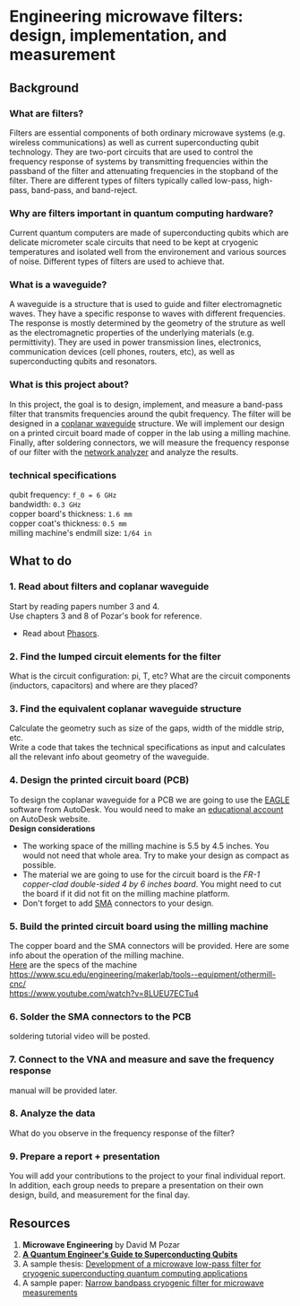 # Engineering microwave filters: design, implementation, and measurement

## Background 

### What are filters? 
Filters are essential components of both ordinary microwave systems (e.g. wireless communications) as well as current superconducting qubit technology. They are two-port circuits that are used to control the frequency response of systems by transmitting frequencies within the passband of the filter and attenuating frequencies in the stopband of the filter. There are different types of filters typically called low-pass, high-pass, band-pass, and band-reject. 

### Why are filters important in quantum computing hardware? 
Current quantum computers are made of superconducting qubits which are delicate micrometer scale circuits that need to be kept at cryogenic temperatures and isolated well from the environement and various sources of noise. Different types of filters are used to achieve that. 

### What is a waveguide? 
A waveguide is a structure that is used to guide and filter electromagnetic waves. They have a specific response to waves with different frequencies. The response is mostly determined by the geometry of the struture as well as the electromagnetic properties of the underlying materials (e.g. permittivity). They are used in power transmission lines, electronics, communication devices (cell phones, routers, etc), as well as superconducting qubits and resonators. 

### What is this project about? 
In this project, the goal is to design, implement, and measure a band-pass filter that transmits frequencies around the qubit frequency. The filter will be designed in a [coplanar waveguide](https://en.wikipedia.org/wiki/Coplanar_waveguide) structure. We will implement our design on a printed circuit board made of copper in the lab using a milling machine. Finally, after soldering connectors, we will measure the frequency response of our filter with the [network analyzer](https://en.wikipedia.org/wiki/Network_analyzer_(electrical)) and analyze the results.  

### technical specifications
qubit frequency: `f_0 = 6 GHz`  
bandwidth: `0.3 GHz`  
copper board's thickness: `1.6 mm`  
copper coat's thickness: `0.5 mm`    
milling machine's endmill size: `1/64 in`

## What to do 
### 1. Read about filters and coplanar waveguide 
Start by reading papers number 3 and 4.  
Use chapters 3 and 8 of Pozar's book for reference.  
* Read about [Phasors](https://en.wikipedia.org/wiki/Phasor). 

### 2. Find the lumped circuit elements for the filter 
What is the circuit configuration: pi, T, etc? What are the circuit components (inductors, capacitors) and where are they placed? 

### 3. Find the equivalent coplanar waveguide structure 
Calculate the geometry such as size of the gaps, width of the middle strip, etc.  
Write a code that takes the technical specifications as input and calculates all the relevant info about geometry of the waveguide.  

### 4. Design the printed circuit board (PCB)
To design the coplanar waveguide for a PCB we are going to use the [EAGLE](https://www.autodesk.com/products/eagle/free-download) software from AutoDesk. You would need to make an [educational account](https://www.autodesk.com/education/edu-software) on AutoDesk website.  
**Design considerations**  
* The working space of the milling machine is 5.5 by 4.5 inches. You would not need that whole area. Try to make your design as compact as possible.  
* The material we are going to use for the circuit board is the *FR-1 copper-clad double-sided 4 by 6 inches board*. You might need to cut the board if it did not fit on the milling machine platform.  
* Don't forget to add [SMA](https://en.wikipedia.org/wiki/SMA_connector) connectors to your design. 

### 5. Build the printed circuit board using the milling machine 
The copper board and the SMA connectors will be provided. Here are some info about the operation of the milling machine.  
[Here](https://core-electronics.com.au/othermill-compact-precision-cnc-pcb-milling-machine.html) are the specs of the machine  
https://www.scu.edu/engineering/makerlab/tools--equipment/othermill-cnc/  
https://www.youtube.com/watch?v=8LUEU7ECTu4  

### 6. Solder the SMA connectors to the PCB
soldering tutorial video will be posted. 

### 7. Connect to the VNA and measure and save the frequency response
manual will be provided later. 

### 8. Analyze the data 
What do you observe in the frequency response of the filter? 

### 9. Prepare a report + presentation 
You will add your contributions to the project to your final individual report.  
In addition, each group needs to prepare a presentation on their own design, build, and measurement for the final day. 

## Resources 
1. **Microwave Engineering** by David M Pozar 
2. **[A Quantum Engineer's Guide to Superconducting Qubits](https://arxiv.org/abs/1904.06560)**
3. A sample thesis: [Development of a microwave low-pass filter for cryogenic superconducting quantum computing applications](https://qudev.phys.ethz.ch/static/content/science/Documents/semester/Bechstein_Daniel_SemesterThesis_090730_LowPassFilter.pdf)
4. A sample paper: [Narrow bandpass cryogenic filter for microwave measurements](https://aip.scitation.org/doi/10.1063/1.4807152)

